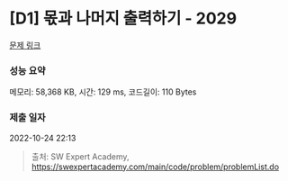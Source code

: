 # [D1] 몫과 나머지 출력하기 - 2029 

[문제 링크](https://swexpertacademy.com/main/code/problem/problemDetail.do?contestProbId=AV5QGNvKAtEDFAUq) 

### 성능 요약

메모리: 58,368 KB, 시간: 129 ms, 코드길이: 110 Bytes

### 제출 일자

2022-10-24 22:13



> 출처: SW Expert Academy, https://swexpertacademy.com/main/code/problem/problemList.do